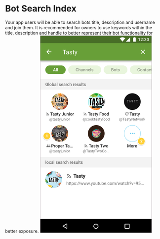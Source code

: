 
#  Bot Search Index
Your app users will be able to search bots title, description and username and join them. It is recommended for owners to use keywords within the title, description and handle to better represent their bot functionality for better exposure. 
![](../images/image012.png)
